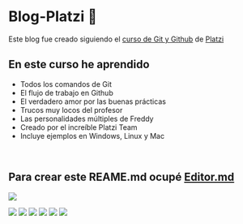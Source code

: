 # Blog-Platzi 💚
Este blog fue creado siguiendo el [ curso de Git y Github](https://platzi.com/cursos/git-github/ " curso de Git y Github") de [Platzi](https://platzi.com/ "Platzi")
<br />

## En este curso he aprendido
* Todos los comandos de Git
* El flujo de trabajo en Github
* El verdadero amor por las buenas prácticas
* Trucos muy locos del profesor
* Las personalidades múltiples de Freddy
* Creado por el increíble Platzi Team
* Incluye ejemplos en Windows, Linux y Mac
<br />

## Para crear este REAME.md ocupé [Editor.md](https://pandao.github.io/editor.md/en.html)

![](https://pandao.github.io/editor.md/images/logos/editormd-logo-180x180.png)

![](https://img.shields.io/github/stars/pandao/editor.md.svg) ![](https://img.shields.io/github/forks/pandao/editor.md.svg) ![](https://img.shields.io/github/tag/pandao/editor.md.svg) ![](https://img.shields.io/github/release/pandao/editor.md.svg) ![](https://img.shields.io/github/issues/pandao/editor.md.svg) ![](https://img.shields.io/bower/v/editor.md.svg)
